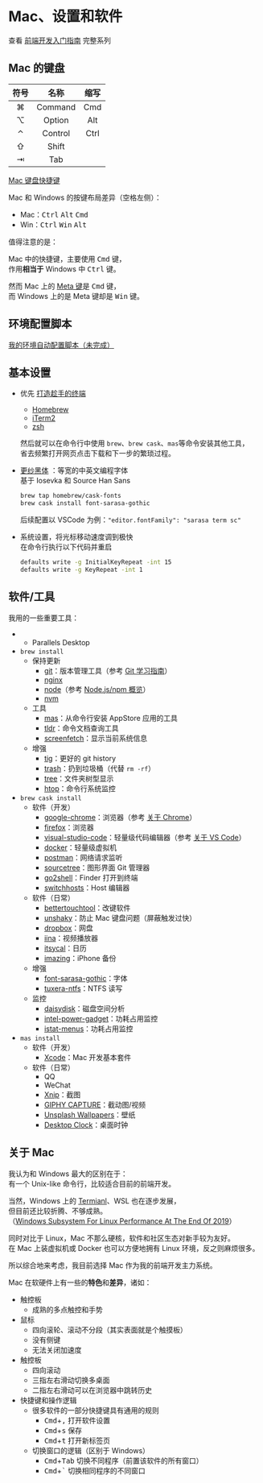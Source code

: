# Mac、设置和软件

查看 [前端开发入门指南](./fe-development-cookbook.md) 完整系列

## Mac 的键盘

| 符号 |  名称   | 缩写 |
| :--: | :-----: | :--: |
|  ⌘   | Command | Cmd  |
|  ⌥   | Option  | Alt  |
|  ⌃   | Control | Ctrl |
|  ⇧   |  Shift  |      |
|  ⇥   |   Tab   |      |

[Mac 键盘快捷键](https://support.apple.com/zh-cn/HT201236)

Mac 和 Windows 的按键布局差异（空格左侧）：

- Mac：<kbd>Ctrl</kbd> <kbd>Alt</kbd> <kbd>Cmd</kbd>
- Win：<kbd>Ctrl</kbd> <kbd>Win</kbd> <kbd>Alt</kbd>

值得注意的是：

Mac 中的快捷键，主要使用 <kbd>Cmd</kbd> 键，  
作用**相当于** Windows 中 <kbd>Ctrl</kbd> 键。

然而 Mac 上的 [Meta 键](https://developer.mozilla.org/zh-CN/docs/Web/API/KeyboardEvent/metaKey)是 <kbd>Cmd</kbd> 键，  
而 Windows 上的是 Meta 键却是 <kbd>Win</kbd> 键。

## 环境配置脚本

[我的环境自动配置脚本（未完成）](https://github.com/seognil/dotfiles)

## 基本设置

- 优先 [打造趁手的终端](./terminal-config.md)

  - [Homebrew](https://brew.sh/)
  - [iTerm2](https://iterm2.com/)
  - [zsh](https://github.com/ohmyzsh/ohmyzsh/wiki/Installing-ZSH#how-to-install-zsh-on-many-platforms)

  然后就可以在命令行中使用 `brew`、`brew cask`、`mas`等命令安装其他工具，  
  省去频繁打开网页点击下载和下一步的繁琐过程。

- [更纱黑体](https://github.com/be5invis/Sarasa-Gothic) ：等宽的中英文编程字体  
  基于 Iosevka 和 Source Han Sans

  ```bash
  brew tap homebrew/cask-fonts
  brew cask install font-sarasa-gothic
  ```

  后续配置以 VSCode 为例：`"editor.fontFamily": "sarasa term sc"`

- 系统设置，将光标移动速度调到极快  
  在命令行执行以下代码并重启
  ```bash
  defaults write -g InitialKeyRepeat -int 15
  defaults write -g KeyRepeat -int 1
  ```

## 软件/工具

我用的一些重要工具：

- - Parallels Desktop
- `brew install`
  - 保持更新
    - [git](./git.md)：版本管理工具（参考 [Git 学习指南](./git.md)）
    - [nginx](https://www.nginx.com/)
    - [node](./npm-overview.md)（参考 [Node.js/npm 概览](./npm-overview.md)）
    - [nvm](https://github.com/nvm-sh/nvm)
  - 工具
    - [mas](https://github.com/mas-cli/mas)：从命令行安装 AppStore 应用的工具
    - [tldr](https://github.com/tldr-pages/tldr)：命令文档查询工具
    - [screenfetch](https://github.com/KittyKatt/screenFetch)：显示当前系统信息
  - 增强
    - [tig](https://github.com/jonas/tig)：更好的 git history
    - [trash](https://github.com/sindresorhus/trash)：扔到垃圾桶（代替 `rm -rf`）
    - [tree](https://sourabhbajaj.com/mac-setup/iTerm/tree.html)：文件夹树型显示
    - [htop](https://hisham.hm/htop/)：命令行系统监控
- `brew cask install`
  - 软件（开发）
    - [google-chrome](https://www.google.com/chrome/)：浏览器（参考 [关于 Chrome](./chrome.md)）
    - [firefox](https://www.mozilla.org/en-US/firefox/)：浏览器
    - [visual-studio-code](https://code.visualstudio.com/)：轻量级代码编辑器（参考 [关于 VS Code](./vscode.md)）
    - [docker](https://www.docker.com/)：轻量级虚拟机
    - [postman](https://www.getpostman.com/)：网络请求监听
    - [sourcetree](https://www.sourcetreeapp.com/)：图形界面 Git 管理器
    - [go2shell](https://zipzapmac.com/Go2Shell)：Finder 打开到终端
    - [switchhosts](https://github.com/oldj/SwitchHosts)：Host 编辑器
  - 软件（日常）
    - [bettertouchtool](https://folivora.ai/)：改键软件
    - [unshaky](https://github.com/aahung/Unshaky)：防止 Mac 键盘问题（屏蔽触发过快）
    - [dropbox](https://www.dropbox.com/)：网盘
    - [iina](https://iina.io/)：视频播放器
    - [itsycal](https://www.mowglii.com/itsycal/)：日历
    - [imazing](https://imazing.com/)：iPhone 备份
  - 增强
    - [font-sarasa-gothic](https://github.com/be5invis/Sarasa-Gothic)：字体
    - [tuxera-ntfs](https://www.tuxera.com/products/tuxera-ntfs-for-mac/)：NTFS 读写
  - 监控
    - [daisydisk](https://daisydiskapp.com/)：磁盘空间分析
    - [intel-power-gadget](https://software.intel.com/en-us/articles/intel-power-gadget)：功耗占用监控
    - [istat-menus](https://bjango.com/mac/istatmenus/)：功耗占用监控
- `mas install`
  - 软件（开发）
    - [Xcode](https://developer.apple.com/xcode/)：Mac 开发基本套件
  - 软件（日常）
    - QQ
    - WeChat
    - [Xnip](https://xnipapp.com/)：截图
    - [GIPHY CAPTURE](https://giphy.com/apps/giphycapture)：截动图/视频
    - [Unsplash Wallpapers](https://apps.apple.com/us/app/unsplash-wallpapers/id1284863847?mt=12)：壁纸
    - [Desktop Clock](https://apps.apple.com/us/app/desktop-clock-live/id894760156?mt=12)：桌面时钟

## 关于 Mac

我认为和 Windows 最大的区别在于：  
有一个 Unix-like 命令行，比较适合目前的前端开发。

当然，Windows 上的 [Termianl](https://github.com/microsoft/terminal)、WSL 也在逐步发展，  
但目前还比较折腾、不够成熟。  
（[Windows Subsystem For Linux Performance At The End Of 2019](https://www.phoronix.com/scan.php?page=article&item=wsl-windows-eo2019&num=2)）

同时对比于 Linux，Mac 不那么硬核，软件和社区生态对新手较为友好。  
在 Mac 上装虚拟机或 Docker 也可以方便地拥有 Linux 环境，反之则麻烦很多。

所以综合地来考虑，我目前选择 Mac 作为我的前端开发主力系统。

Mac 在软硬件上有一些的**特色**和**差异**，诸如：

- 触控板
  - 成熟的多点触控和手势
- 鼠标
  - 四向滚轮、滚动不分段（其实表面就是个触摸板）
  - 没有侧键
  - 无法关闭加速度
- 触控板
  - 四向滚动
  - 三指左右滑动切换多桌面
  - 二指左右滑动可以在浏览器中跳转历史
- 快捷键和操作逻辑
  - 很多软件的一部分快捷键具有通用的规则
    - <kbd>Cmd</kbd>+<kbd>,</kbd> 打开软件设置
    - <kbd>Cmd</kbd>+<kbd>s</kbd> 保存
    - <kbd>Cmd</kbd>+<kbd>t</kbd> 打开新标签页
  - 切换窗口的逻辑（区别于 Windows）
    - <kbd>Cmd</kbd>+<kbd>Tab</kbd> 切换不同程序（前置该软件的所有窗口）
    - <kbd>Cmd</kbd>+<kbd>`</kbd> 切换相同程序的不同窗口
